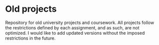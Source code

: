 # Old projects
Repository for old university projects and coursework.
All projects follow the restrictions defined by each assignment, and as such, are not optimized. I would like to add updated versions without the imposed restrictions in the future.
